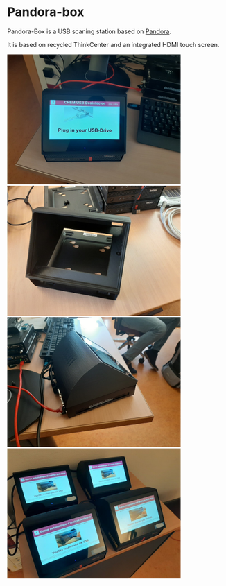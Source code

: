 Pandora-box
============

Pandora-Box is a USB scaning station based on [Pandora](https://github.com/pandora-analysis).

It is based on recycled ThinkCenter and an integrated HDMI touch screen.

[<img src="images/box1.jpg" width="400">](images/box1.jpg)
[<img src="images/box2.jpg" width="400">](images/box2.jpg)
[<img src="images/box3.jpg" width="400">](images/box3.jpg)
[<img src="images/box4.jpg" width="400">](images/box4.jpg)



